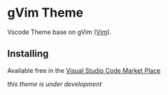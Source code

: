 # gVim Theme
Vscode Theme base on gVim ([Vim](https://www.vim.org/download.php)).

## Installing

Available free in the [Visual Studio Code Market Place](https://marketplace.visualstudio.com/items?itemName=ichsn.gvim-theme)

*this theme is under development*
